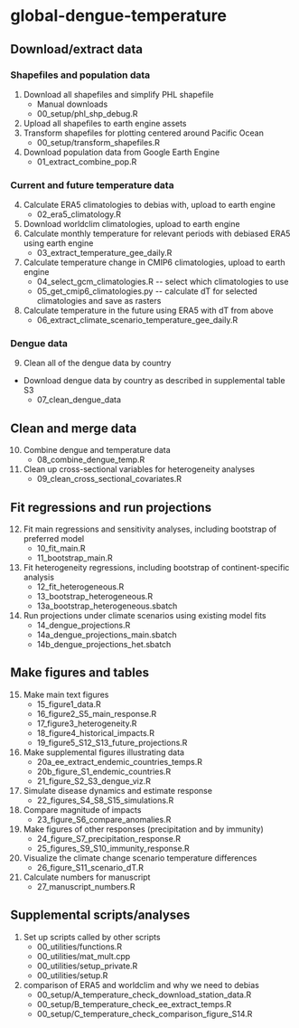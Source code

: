 # global-dengue-temperature

## Download/extract data 

### Shapefiles and population data 

1) Download all shapefiles and simplify PHL shapefile 
	- Manual downloads 
	- 00_setup/phl_shp_debug.R
2) Upload all shapefiles to earth engine assets 
3) Transform shapefiles for plotting centered around Pacific Ocean 
	- 00_setup/transform_shapefiles.R 
4) Download population data from Google Earth Engine
	- 01_extract_combine_pop.R

### Current and future temperature data 
4) Calculate ERA5 climatologies to debias with, upload to earth engine 
	- 02_era5_climatology.R 
5) Download worldclim climatologies, upload to earth engine
6) Calculate monthly temperature for relevant periods with debiased ERA5 using earth engine 
	- 03_extract_temperature_gee_daily.R  
7) Calculate temperature change in CMIP6 climatologies, upload to earth engine
	- 04_select_gcm_climatologies.R -- select which climatologies to use
	- 05_get_cmip6_climatologies.py -- calculate dT for selected climatologies and save as rasters
8) Calculate temperature in the future using ERA5 with dT from above 
	- 06_extract_climate_scenario_temperature_gee_daily.R 

### Dengue data 

9) Clean all of the dengue data by country 
  - Download dengue data by country as described in supplemental table S3
	- 07_clean_dengue_data

## Clean and merge data 
10) Combine dengue and temperature data 
	- 08_combine_dengue_temp.R
11) Clean up cross-sectional variables for heterogeneity analyses 
	- 09_clean_cross_sectional_covariates.R 

## Fit regressions and run projections
12) Fit main regressions and sensitivity analyses, including bootstrap of preferred model 
	- 10_fit_main.R
	- 11_bootstrap_main.R
13) Fit heterogeneity regressions, including bootstrap of continent-specific analysis 
	- 12_fit_heterogeneous.R
	- 13_bootstrap_heterogeneous.R
	- 13a_bootstrap_heterogeneous.sbatch
14) Run projections under climate scenarios using existing model fits 
	- 14_dengue_projections.R
	- 14a_dengue_projections_main.sbatch
	- 14b_dengue_projections_het.sbatch

## Make figures and tables
15) Make main text figures 
	- 15_figure1_data.R
	- 16_figure2_S5_main_response.R
	- 17_figure3_heterogeneity.R
	- 18_figure4_historical_impacts.R
	- 19_figure5_S12_S13_future_projections.R
16) Make supplemental figures illustrating data 
	- 20a_ee_extract_endemic_countries_temps.R
	- 20b_figure_S1_endemic_countries.R
	- 21_figure_S2_S3_dengue_viz.R
17) Simulate disease dynamics and estimate response 
	- 22_figures_S4_S8_S15_simulations.R
18) Compare magnitude of impacts 
	- 23_figure_S6_compare_anomalies.R
19) Make figures of other responses (precipitation and by immunity)
	- 24_figure_S7_precipitation_response.R
	- 25_figures_S9_S10_immunity_response.R
20) Visualize the climate change scenario temperature differences
	- 26_figure_S11_scenario_dT.R
21) Calculate numbers for manuscript 
	- 27_manuscript_numbers.R

## Supplemental scripts/analyses 
1) Set up scripts called by other scripts 
	- 00_utilities/functions.R
	- 00_utilities/mat_mult.cpp
	- 00_utilities/setup_private.R
	- 00_utilities/setup.R
2) comparison of ERA5 and worldclim and why we need to debias 
	- 00_setup/A_temperature_check_download_station_data.R
	- 00_setup/B_temperature_check_ee_extract_temps.R
	- 00_setup/C_temperature_check_comparison_figure_S14.R
	